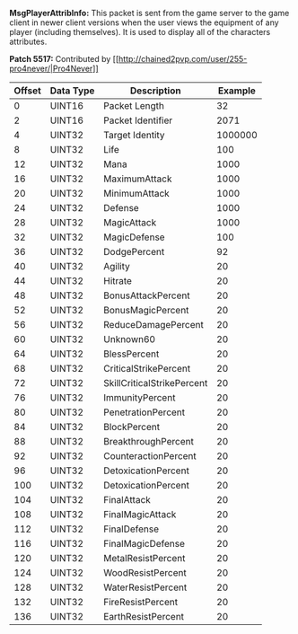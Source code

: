 **MsgPlayerAttribInfo:** This packet is sent from the game server to the game client in newer client versions when the user views the equipment of any player (including themselves). It is used to display all of the characters attributes.

**Patch 5517:** Contributed by [[http://chained2pvp.com/user/255-pro4never/|Pro4Never]]

| Offset | Data Type | Description | Example |
|---|---|---|---|
| 0 | UINT16 | Packet Length | 32 |
| 2 | UINT16 | Packet Identifier | 2071 |
| 4 | UINT32 | Target Identity | 1000000 |
| 8 | UINT32 | Life | 100 |
| 12 | UINT32 | Mana | 1000 |
| 16 | UINT32 | MaximumAttack | 1000 |
| 20 | UINT32 | MinimumAttack | 1000 |
| 24 | UINT32 | Defense | 1000 |
| 28 | UINT32 | MagicAttack | 1000 |
| 32 | UINT32 | MagicDefense | 100 |
| 36 | UINT32 | DodgePercent | 92 |
| 40 | UINT32 | Agility | 20 |
| 44 | UINT32 | Hitrate | 20 |
| 48 | UINT32 | BonusAttackPercent | 20 |
| 52 | UINT32 | BonusMagicPercent | 20 |
| 56 | UINT32 | ReduceDamagePercent | 20 |
| 60 | UINT32 | Unknown60 | 20 |
| 64 | UINT32 | BlessPercent | 20 |
| 68 | UINT32 | CriticalStrikePercent | 20 |
| 72 | UINT32 | SkillCriticalStrikePercent | 20 |
| 76 | UINT32 | ImmunityPercent | 20 |
| 80 | UINT32 | PenetrationPercent | 20 |
| 84 | UINT32 | BlockPercent | 20 |
| 88 | UINT32 | BreakthroughPercent | 20 |
| 92 | UINT32 | CounteractionPercent | 20 |
| 96 | UINT32 | DetoxicationPercent | 20 |
| 100 | UINT32 | DetoxicationPercent | 20 |
| 104 | UINT32 | FinalAttack | 20 |
| 108 | UINT32 | FinalMagicAttack | 20 |
| 112 | UINT32 | FinalDefense | 20 |
| 116 | UINT32 | FinalMagicDefense | 20 |
| 120 | UINT32 | MetalResistPercent | 20 |
| 124 | UINT32 | WoodResistPercent | 20 |
| 128 | UINT32 | WaterResistPercent | 20 |
| 132 | UINT32 | FireResistPercent | 20 |
| 136 | UINT32 | EarthResistPercent | 20 |
